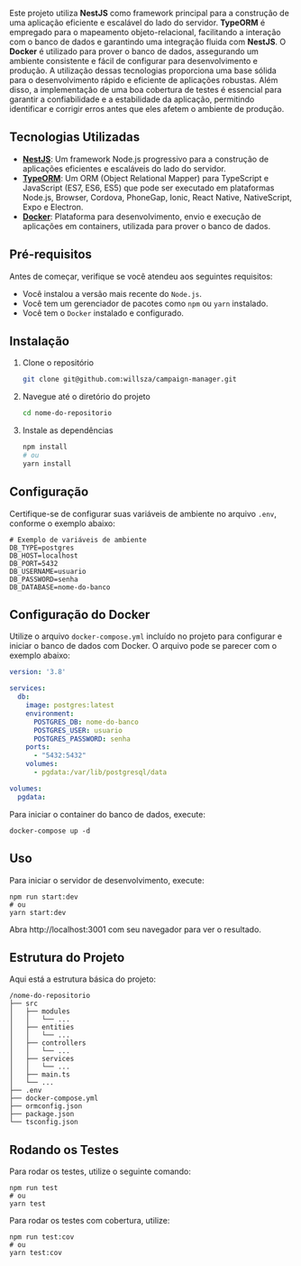 Este projeto utiliza **NestJS** como framework principal para a construção de uma aplicação eficiente e escalável do lado do servidor. **TypeORM** é empregado para o mapeamento objeto-relacional, facilitando a interação com o banco de dados e garantindo uma integração fluida com **NestJS**. O **Docker** é utilizado para prover o banco de dados, assegurando um ambiente consistente e fácil de configurar para desenvolvimento e produção. A utilização dessas tecnologias proporciona uma base sólida para o desenvolvimento rápido e eficiente de aplicações robustas. Além disso, a implementação de uma boa cobertura de testes é essencial para garantir a confiabilidade e a estabilidade da aplicação, permitindo identificar e corrigir erros antes que eles afetem o ambiente de produção.


## Tecnologias Utilizadas

- **[NestJS](https://nestjs.com/)**: Um framework Node.js progressivo para a construção de aplicações eficientes e escaláveis do lado do servidor.
- **[TypeORM](https://typeorm.io/)**: Um ORM (Object Relational Mapper) para TypeScript e JavaScript (ES7, ES6, ES5) que pode ser executado em plataformas Node.js, Browser, Cordova, PhoneGap, Ionic, React Native, NativeScript, Expo e Electron.
- **[Docker](https://www.docker.com/)**: Plataforma para desenvolvimento, envio e execução de aplicações em containers, utilizada para prover o banco de dados.

## Pré-requisitos

Antes de começar, verifique se você atendeu aos seguintes requisitos:

- Você instalou a versão mais recente do `Node.js`.
- Você tem um gerenciador de pacotes como `npm` ou `yarn` instalado.
- Você tem o `Docker` instalado e configurado.

## Instalação

1. Clone o repositório

    ```bash
    git clone git@github.com:willsza/campaign-manager.git
    ```

2. Navegue até o diretório do projeto

    ```bash
    cd nome-do-repositorio
    ```

3. Instale as dependências

    ```bash
    npm install
    # ou
    yarn install
    ```

## Configuração

Certifique-se de configurar suas variáveis de ambiente no arquivo `.env`, conforme o exemplo abaixo:

```
# Exemplo de variáveis de ambiente
DB_TYPE=postgres
DB_HOST=localhost
DB_PORT=5432
DB_USERNAME=usuario
DB_PASSWORD=senha
DB_DATABASE=nome-do-banco
```

## Configuração do Docker

Utilize o arquivo `docker-compose.yml` incluído no projeto para configurar e iniciar o banco de dados com Docker. O arquivo pode se parecer com o exemplo abaixo:

```yaml
version: '3.8'

services:
  db:
    image: postgres:latest
    environment:
      POSTGRES_DB: nome-do-banco
      POSTGRES_USER: usuario
      POSTGRES_PASSWORD: senha
    ports:
      - "5432:5432"
    volumes:
      - pgdata:/var/lib/postgresql/data

volumes:
  pgdata:
```
Para iniciar o container do banco de dados, execute:

```
docker-compose up -d
```
## Uso

Para iniciar o servidor de desenvolvimento, execute:

```
npm run start:dev
# ou
yarn start:dev
```
Abra http://localhost:3001 com seu navegador para ver o resultado.

## Estrutura do Projeto
Aqui está a estrutura básica do projeto:

```
/nome-do-repositorio
├── src
│   ├── modules
│   │   └── ...
│   ├── entities
│   │   └── ...
│   ├── controllers
│   │   └── ...
│   ├── services
│   │   └── ...
│   ├── main.ts
│   └── ...
├── .env
├── docker-compose.yml
├── ormconfig.json
├── package.json
└── tsconfig.json
```

## Rodando os Testes

Para rodar os testes, utilize o seguinte comando:

```
npm run test
# ou
yarn test
```

Para rodar os testes com cobertura, utilize:

```
npm run test:cov
# ou
yarn test:cov
```
